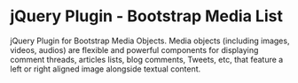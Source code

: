 # jQuery Plugin - Bootstrap Media List
jQuery Plugin for Bootstrap Media Objects.  Media objects (including images, videos, audios)  are flexible and powerful components for displaying comment threads, articles lists, blog comments, Tweets, etc, that feature a left or right aligned image alongside textual content.
